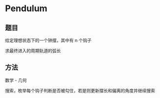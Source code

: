 # Pendulum

## 题目

给定理想状态下的一个钟摆，其中有 n 个钩子

求最终进入的周期轨道的弧长


## 方法

数学 - 几何

搜索，枚举每个钩子判断是否被勾住，若是则更新摆长和偏离的角度并继续搜索
